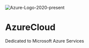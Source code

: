 
![Azure-Logo-2020-present](https://github.com/NamsyJay/AzureCloud/assets/50235388/5f915095-78ed-441d-9cd7-04de900238ad)


# AzureCloud
Dedicated to Microsoft Azure Services
